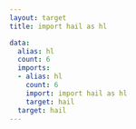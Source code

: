 ```yaml
---
layout: target
title: import hail as hl

data:
  alias: hl
  count: 6
  imports:
  - alias: hl
    count: 6
    import: import hail as hl
    target: hail
  target: hail
---
```

